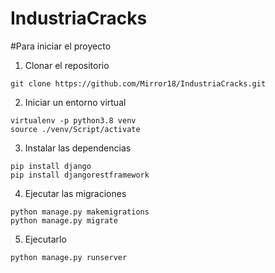 # IndustriaCracks

#Para iniciar el proyecto
1. Clonar el repositorio
```
git clone https://github.com/Mirror18/IndustriaCracks.git

```

2. Iniciar un entorno virtual
```
virtualenv -p python3.8 venv
source ./venv/Script/activate

```

3. Instalar las dependencias 
```
pip install django
pip install djangorestframework

```
4. Ejecutar las migraciones
```
python manage.py makemigrations
python manage.py migrate

```
5. Ejecutarlo 
```
python manage.py runserver

```
